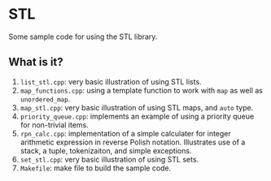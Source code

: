 # STL
Some sample code for using the STL library.

## What is it?
1. `list_stl.cpp`: very basic illustration of using STL lists.
1. `map_functions.cpp`: using a template function to work with `map` as
    well as `unordered_map`.
1. `map_stl.cpp`: very basic illustration of using STL maps, and `auto`
    type.
1. `priority_queue.cpp`: implements an example of using a priority queue
    for non-trivial items.
1. `rpn_calc.cpp`: implementation of a simple calculater for integer
    arithmetic expression in reverse Polish notation.  Illustrates use
    of a stack, a tuple, tokenizaiton, and simple exceptions.
1. `set_stl.cpp`: very basic illustration of using STL sets.
1. `Makefile`: make file to build the sample code.
